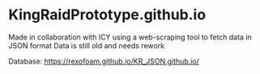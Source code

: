 # KingRaidPrototype.github.io

Made in collaboration with ICY using a web-scraping tool to fetch data in JSON format
Data is still old and needs rework

Database: https://rexofoam.github.io/KR_JSON.github.io/
